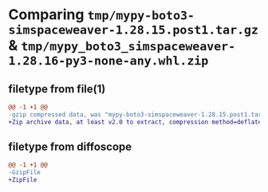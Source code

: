 # Comparing `tmp/mypy-boto3-simspaceweaver-1.28.15.post1.tar.gz` & `tmp/mypy_boto3_simspaceweaver-1.28.16-py3-none-any.whl.zip`

## filetype from file(1)

```diff
@@ -1 +1 @@
-gzip compressed data, was "mypy-boto3-simspaceweaver-1.28.15.post1.tar", last modified: Sat Jul 29 10:04:13 2023, max compression
+Zip archive data, at least v2.0 to extract, compression method=deflate
```

## filetype from diffoscope

```diff
@@ -1 +1 @@
-GzipFile
+ZipFile
```


